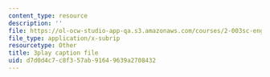 ```yaml
---
content_type: resource
description: ''
file: https://ol-ocw-studio-app-qa.s3.amazonaws.com/courses/2-003sc-engineering-dynamics-fall-2011/d7d0d4c7c8f357ab91649639a2708432_NHedXxUO-Bg.vtt
file_type: application/x-subrip
resourcetype: Other
title: 3play caption file
uid: d7d0d4c7-c8f3-57ab-9164-9639a2708432
---
```

